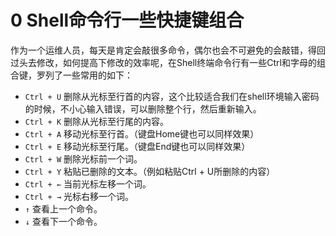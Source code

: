 # 0 Shell命令行一些快捷键组合

作为一个运维人员，每天是肯定会敲很多命令，偶尔也会不可避免的会敲错，得回过头去修改，如何提高下修改的效率呢，在Shell终端命令行有一些Ctrl和字母的组合键，罗列了一些常用的如下：

* `Ctrl + U`  删除从光标至行首的内容，这个比较适合我们在shell环境输入密码的时候，不小心输入错误，可以删除整个行，然后重新输入。
* `Ctrl + K`   删除从光标至行尾的内容。
* `Ctrl + A`   移动光标至行首。（键盘Home键也可以同样效果）
* `Ctrl + E`   移动光标至行尾。（键盘End键也可以同样效果）
* `Ctrl + W`  删除光标前一个词。
* `Ctrl + Y`   粘贴已删除的文本。（例如粘贴Ctrl + U所删除的内容）
* `Ctrl + ←`  当前光标左移一个词。
* `Ctrl + →`  光标右移一个词。
* `↑`   查看上一个命令。
* `↓`   查看下一个命令。